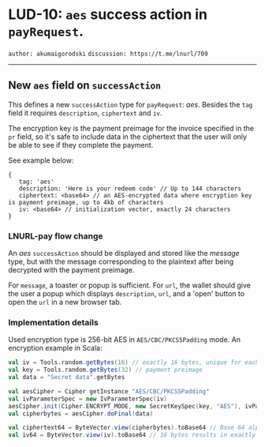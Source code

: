 LUD-10: `aes` success action in `payRequest`.
=============================================

`author: akumaigorodski` `discussion: https://t.me/lnurl/709`

---

## New `aes` field on `successAction`

This defines a new `successAction` type for `payRequest`: _aes_. Besides the `tag` field it requires `description`, `ciphertext` and `iv`.

The encryption key is the payment preimage for the invoice specified in the `pr` field, so it's safe to include data in the ciphertext that the user will only be able to see if they complete the payment.

See example below:

```
{
   tag: 'aes'
   description: 'Here is your redeem code' // Up to 144 characters
   ciphertext: <base64> // an AES-encrypted data where encryption key is payment preimage, up to 4kb of characters
   iv: <base64> // initialization vector, exactly 24 characters
}
```

### LNURL-pay flow change

An _aes_ `successAction` should be displayed and stored like the _message_ type, but with the message corresponding to the plaintext after being decrypted with the payment preimage.

For `message`, a toaster or popup is sufficient. For `url`, the wallet should give the user a popup which displays `description`, `url`, and a 'open' button to open the `url` in a new browser tab.

### Implementation details

Used encryption type is 256-bit AES in `AES/CBC/PKCS5Padding` mode.
An encryption example in Scala:

```scala
val iv = Tools.random.getBytes(16) // exactly 16 bytes, unique for each secret
val key = Tools.random.getBytes(32) // payment preimage
val data = "Secret data".getBytes

val aesCipher = Cipher getInstance "AES/CBC/PKCS5Padding"
val ivParameterSpec = new IvParameterSpec(iv)
aesCipher.init(Cipher.ENCRYPT_MODE, new SecretKeySpec(key, "AES"), ivParameterSpec)
val cipherbytes = aesCipher.doFinal(data)

val ciphertext64 = ByteVector.view(cipherbytes).toBase64 // Base 64 alphabet as defined by http://tools.ietf.org/html/rfc4648#section-4 RF4648 section 4. Whitespace is ignored.
val iv64 = ByteVector.view(iv).toBase64 // 16 bytes results in exactly 24 characters
```
